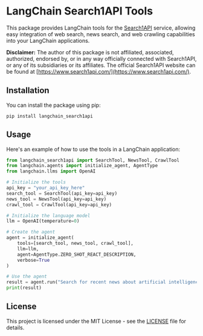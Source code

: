 # LangChain Search1API Tools

This package provides LangChain tools for the [Search1API](https://www.search1api.com/) service, allowing easy integration of web search, news search, and web crawling capabilities into your LangChain applications.


**Disclaimer:** The author of this package is not affiliated, associated, authorized, endorsed by, or in any way officially connected with Search1API, or any of its subsidiaries or its affiliates. The official Search1API website can be found at [https://www.search1api.com/](https://www.search1api.com/).


## Installation

You can install the package using pip:

```
pip install langchain_search1api
```

## Usage

Here's an example of how to use the tools in a LangChain application:

```python
from langchain_search1api import SearchTool, NewsTool, CrawlTool
from langchain.agents import initialize_agent, AgentType
from langchain.llms import OpenAI

# Initialize the tools
api_key = "your_api_key_here"
search_tool = SearchTool(api_key=api_key)
news_tool = NewsTool(api_key=api_key)
crawl_tool = CrawlTool(api_key=api_key)

# Initialize the language model
llm = OpenAI(temperature=0)

# Create the agent
agent = initialize_agent(
    tools=[search_tool, news_tool, crawl_tool],
    llm=llm,
    agent=AgentType.ZERO_SHOT_REACT_DESCRIPTION,
    verbose=True
)

# Use the agent
result = agent.run("Search for recent news about artificial intelligence and summarize the top 3 results.")
print(result)
```

## License

This project is licensed under the MIT License - see the [LICENSE](LICENSE) file for details.
